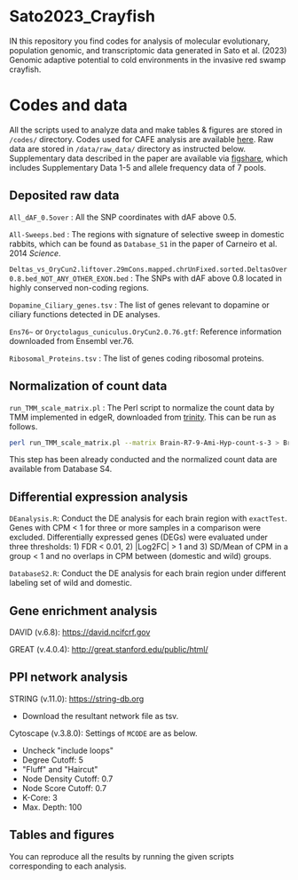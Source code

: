 # Sato2023_Crayfish
IN this repository you find codes for analysis of molecular evolutionary, population genomic, and transcriptomic data generated in Sato et al. (2023) Genomic adaptive potential to cold environments in the invasive red swamp crayfish.

# Codes and data
All the scripts used to analyze data and make tables & figures are stored in `/codes/` directory. Codes used for CAFE analysis are available [here](https://github.com/ymat2/crayfish_cafe_analysis). Raw data are stored in `/data/raw_data/` directory as instructed below. Supplementary data described in the paper are available via [figshare](https://figshare.com/s/22f447f7569e78fd7012), which includes Supplementary Data 1-5 and allele frequency data of 7 pools.

## Deposited raw data
`All_dAF_0.5over` : All the SNP coordinates with dAF above 0.5.

`All-Sweeps.bed` : The regions with signature of selective sweep in domestic rabbits, which can be found as `Database_S1` in the paper of Carneiro et al. 2014 _Science_.

`Deltas_vs_OryCun2.liftover.29mCons.mapped.chrUnFixed.sorted.DeltasOver0.8.bed_NOT_ANY_OTHER_EXON.bed` : The SNPs with dAF above 0.8 located in highly conserved non-coding regions.

`Dopamine_Ciliary_genes.tsv` : The list of genes relevant to dopamine or ciliary functions detected in DE analyses.

`Ens76~` or `Oryctolagus_cuniculus.OryCun2.0.76.gtf`: Reference information downloaded from Ensembl ver.76.

`Ribosomal_Proteins.tsv` : The list of genes coding ribosomal proteins.

## Normalization of count data
`run_TMM_scale_matrix.pl` : The Perl script to normalize the count data by TMM implemented in edgeR, downloaded from [trinity](https://github.com/trinityrnaseq/trinityrnaseq/blob/master/util/support_scripts/run_TMM_scale_matrix.pl). This can be run as follows.

```zsh
perl run_TMM_scale_matrix.pl --matrix Brain-R7-9-Ami-Hyp-count-s-3 > Brain-R7-9-Ami-Hyp-count-s-3_TMM_FPKM.matrix
```

This step has been already conducted and the normalized count data are available from Database S4.

## Differential expression analysis
`DEanalysis.R`: Conduct the DE analysis for each brain region with `exactTest`. Genes with CPM < 1 for three or more samples in a comparison were excluded. Differentially expressed genes (DEGs) were evaluated under three thresholds: 1) FDR < 0.01, 2) |Log2FC| > 1 and 3) SD/Mean of CPM in a group < 1 and no overlaps in CPM between (domestic and wild) groups.

`DatabaseS2.R`: Conduct the DE analysis for each brain region under different labeling set of wild and domestic.

## Gene enrichment analysis
DAVID (v.6.8): https://david.ncifcrf.gov

GREAT (v.4.0.4): http://great.stanford.edu/public/html/

## PPI network analysis
STRING (v.11.0): https://string-db.org
- Download the resultant network file as tsv.

Cytoscape (v.3.8.0): Settings of `MCODE` are as below.
- Uncheck "include loops"
- Degree Cutoff: 5
- "Fluff" and "Haircut"
- Node Density Cutoff: 0.7
- Node Score Cutoff: 0.7
- K-Core: 3
- Max. Depth: 100

## Tables and figures
You can reproduce all the results by running the given scripts corresponding to each analysis.
